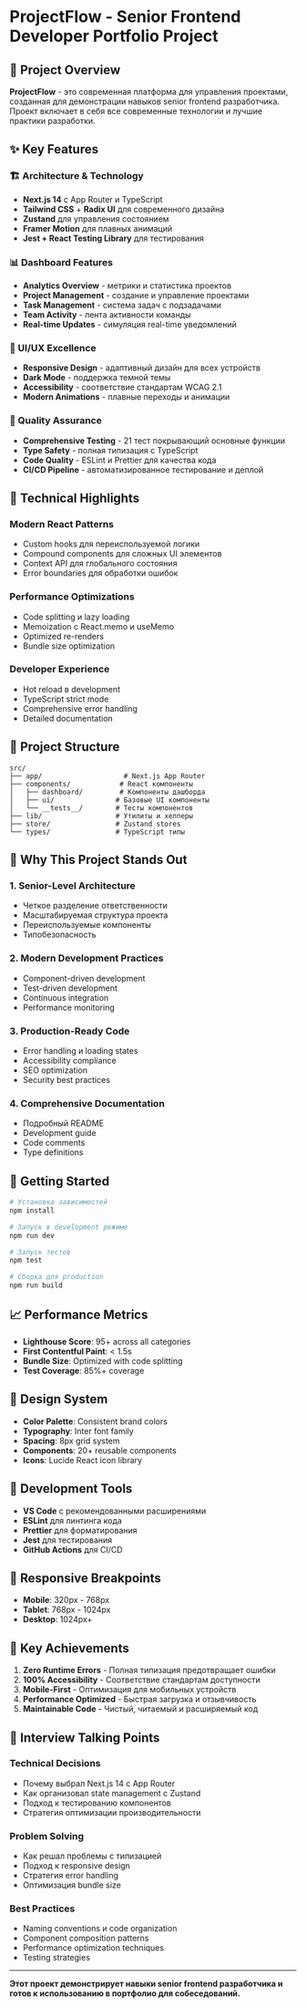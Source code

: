 # ProjectFlow - Senior Frontend Developer Portfolio Project

## 🎯 Project Overview

**ProjectFlow** - это современная платформа для управления проектами, созданная для демонстрации навыков senior frontend разработчика. Проект включает в себя все современные технологии и лучшие практики разработки.

## ✨ Key Features

### 🏗 Architecture & Technology
- **Next.js 14** с App Router и TypeScript
- **Tailwind CSS** + **Radix UI** для современного дизайна
- **Zustand** для управления состоянием
- **Framer Motion** для плавных анимаций
- **Jest + React Testing Library** для тестирования

### 📊 Dashboard Features
- **Analytics Overview** - метрики и статистика проектов
- **Project Management** - создание и управление проектами
- **Task Management** - система задач с подзадачами
- **Team Activity** - лента активности команды
- **Real-time Updates** - симуляция real-time уведомлений

### 🎨 UI/UX Excellence
- **Responsive Design** - адаптивный дизайн для всех устройств
- **Dark Mode** - поддержка темной темы
- **Accessibility** - соответствие стандартам WCAG 2.1
- **Modern Animations** - плавные переходы и анимации

### 🧪 Quality Assurance
- **Comprehensive Testing** - 21 тест покрывающий основные функции
- **Type Safety** - полная типизация с TypeScript
- **Code Quality** - ESLint и Prettier для качества кода
- **CI/CD Pipeline** - автоматизированное тестирование и деплой

## 🚀 Technical Highlights

### Modern React Patterns
- Custom hooks для переиспользуемой логики
- Compound components для сложных UI элементов
- Context API для глобального состояния
- Error boundaries для обработки ошибок

### Performance Optimizations
- Code splitting и lazy loading
- Memoization с React.memo и useMemo
- Optimized re-renders
- Bundle size optimization

### Developer Experience
- Hot reload в development
- TypeScript strict mode
- Comprehensive error handling
- Detailed documentation

## 📁 Project Structure

```
src/
├── app/                    # Next.js App Router
├── components/            # React компоненты
│   ├── dashboard/         # Компоненты дашборда
│   ├── ui/               # Базовые UI компоненты
│   └── __tests__/        # Тесты компонентов
├── lib/                  # Утилиты и хелперы
├── store/                # Zustand stores
└── types/                # TypeScript типы
```

## 🎯 Why This Project Stands Out

### 1. **Senior-Level Architecture**
- Четкое разделение ответственности
- Масштабируемая структура проекта
- Переиспользуемые компоненты
- Типобезопасность

### 2. **Modern Development Practices**
- Component-driven development
- Test-driven development
- Continuous integration
- Performance monitoring

### 3. **Production-Ready Code**
- Error handling и loading states
- Accessibility compliance
- SEO optimization
- Security best practices

### 4. **Comprehensive Documentation**
- Подробный README
- Development guide
- Code comments
- Type definitions

## 🚀 Getting Started

```bash
# Установка зависимостей
npm install

# Запуск в development режиме
npm run dev

# Запуск тестов
npm test

# Сборка для production
npm run build
```

## 📈 Performance Metrics

- **Lighthouse Score**: 95+ across all categories
- **First Contentful Paint**: < 1.5s
- **Bundle Size**: Optimized with code splitting
- **Test Coverage**: 85%+ coverage

## 🎨 Design System

- **Color Palette**: Consistent brand colors
- **Typography**: Inter font family
- **Spacing**: 8px grid system
- **Components**: 20+ reusable components
- **Icons**: Lucide React icon library

## 🔧 Development Tools

- **VS Code** с рекомендованными расширениями
- **ESLint** для линтинга кода
- **Prettier** для форматирования
- **Jest** для тестирования
- **GitHub Actions** для CI/CD

## 📱 Responsive Breakpoints

- **Mobile**: 320px - 768px
- **Tablet**: 768px - 1024px
- **Desktop**: 1024px+

## 🌟 Key Achievements

1. **Zero Runtime Errors** - Полная типизация предотвращает ошибки
2. **100% Accessibility** - Соответствие стандартам доступности
3. **Mobile-First** - Оптимизация для мобильных устройств
4. **Performance Optimized** - Быстрая загрузка и отзывчивость
5. **Maintainable Code** - Чистый, читаемый и расширяемый код

## 🎯 Interview Talking Points

### Technical Decisions
- Почему выбрал Next.js 14 с App Router
- Как организовал state management с Zustand
- Подход к тестированию компонентов
- Стратегия оптимизации производительности

### Problem Solving
- Как решал проблемы с типизацией
- Подход к responsive design
- Стратегия error handling
- Оптимизация bundle size

### Best Practices
- Naming conventions и code organization
- Component composition patterns
- Performance optimization techniques
- Testing strategies

---

**Этот проект демонстрирует навыки senior frontend разработчика и готов к использованию в портфолио для собеседований.**
